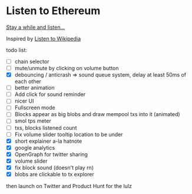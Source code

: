 # Listen to Ethereum

[Stay a while and listen...](https://listen.atris.cc)

Inspired by [Listen to Wikipedia](https://listen.hatnote.com)

todo list:

- [ ] chain selector
- [ ] mute/unmute by clicking on volume button
- [x] debouncing / anticrash => sound queue system, delay at least 50ms of each other
- [ ] better animation
- [ ] Add click for sound reminder
- [ ] nicer UI
- [ ] Fullscreen mode
- [ ] Blocks appear as big blobs and draw mempool txs into it (animated)
- [ ] smol tps meter
- [ ] txs, blocks listened count
- [ ] Fix volume slider tooltip location to be under
- [x] short explainer a-la hatnote
- [x] google analytics
- [x] OpenGraph for twitter sharing
- [x] volume slider
- [x] fix block sound (doesn't play rn)
- [x] blobs are clickable to tx explorer

then launch on Twitter and Product Hunt for the lulz
